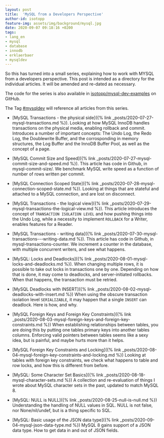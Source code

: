 ```yaml
---
layout: post
title:  'MySQL from a Developers Perspective'
author-id: isotopp
feature-img: assets/img/background/mysql.jpg
date: 2020-09-07 09:18:16 +0200
tags:
- lang_en
- mysql
- database
- innodb
- erklaerbaer
- mysqldev
---
```

So this has turned into a small series, explaining how to work with MYSQL from a developers perspective. This post is intended as a directory for the individual articles. It will be amended and re-dated as necessary.

The code for the series is also available in [isotopp/mysql-dev-examples](https://github.com/isotopp/mysql-dev-examples.git) on GitHub.

The Tag [#mysqldev](https://blog.koehntopp.info/tags/#mysqldev) will reference all articles from this series.

- [MySQL Transactions - the physical side]({% link _posts/2020-07-27-mysql-transactions.md %}).
  Looking at how MySQL InnoDB handles transactions on the physical media, enabling rollback and commit. Introduces a number of important concepts: The Undo Log, the Redo Log, the Doublewrite Buffer, and the corrosponding in memory structures, the Log Buffer and the InnoDB Buffer Pool, as well as the concept of a page.

- [MySQL Commit Size and Speed]({% link _posts/2020-07-27-mysql-commit-size-and-speed.md %}).
  This article has code in Github, in mysql-commit-size/. We benchmark MySQL write speed as a function of number of rows written per commit.

- [MySQL Connection Scoped State]({% link _posts/2020-07-28-mysql-connection-scoped-state.md %}).
  Looking at things that are stateful and attached to a MySQL connection, and are lost on disconnect.

- [MySQL Transactions - the logical view]({% link _posts/2020-07-29-mysql-transactions-the-logical-view.md %}).
  This article introduces the concept of `TRANSACTION ISOLATION LEVEL` and how pushing things into the Undo Log, while a necessity to implement `ROLLBACK` for a Writer, enables features for a Reader.

- [MySQL Transactions - writing data]({% link _posts/2020-07-30-mysql-transactions---writing-data.md %}).
  This article has code in Github, in mysql-transactions-counter. We increment a counter in the database, with multiple concurrent writers, and see what happens.

- [MySQL: Locks and Deadlocks]({% link _posts/2020-08-01-mysql-locks-and-deadlocks.md %}).
  When changing multiple rows, it is possible to take out locks in transactions one by one. Depending on how that is done, it may come to deadlocks, and server-initiated rollbacks. When that happens, the transaction must be retried.

- [MySQL Deadlocks with INSERT]({% link _posts/2020-08-02-mysql-deadlocks-with-insert.md %})
  When using the obscure transaction isolation level `SERIALIZABLE`, it may happen that a single `INSERT` can deadlock. Here is how, and why.

- [MySQL Foreign Keys and Foreign Key Constraints]({% link _posts/2020-08-03-mysql-foreign-keys-and-foreign-key-constraints.md %})
  When establishing relationships between tables, you are doing this by putting one tables primary keys into another tables columns. Enforcing valid pointers between tables seems like a sexy idea, but is painful, and maybe hurts more than it helps.

- [MySQL Foreign Key Constraints and Locking]({% link _posts/2020-08-04-mysql-foreign-key-constraints-and-locking.md %})
  Looking at tables with foreign key constraints, we check what happens to table and row locks, and how this is different from before.

- [MySQL: Some Character Set Basics]({% link _posts/2020-08-18-mysql-character-sets.md %})
  A collection and re-evaluation of things I wrote about MySQL character sets in the past, updated to match MySQL 8.

- [MySQL: NULL is NULL]({% link _posts/2020-08-25-null-is-null.md %})
  Understanding the handling of NULL values in SQL. NULL is not false, nor None/nil/undef, but is a thing specific to SQL.

- [MySQL: Basic usage of the JSON data type]({% link _posts/2020-09-04-mysql-json-data-type.md %})
  MySQL 8 gains support of a JSON data type. How to get data in and out of JSON fields.
